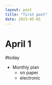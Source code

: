 ```yaml
---
layout: post
title: "first post"
date: 2023-05-01
---
```

# April 1
#today

- Monthly plan
	- on paper
	- electronic
